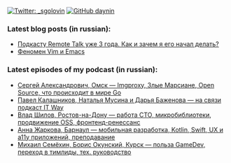 [![Twitter: _sgolovin](https://img.shields.io/twitter/follow/_sgolovin?style=social)](https://twitter.com/_sgolovin)
[![GitHub daynin](https://img.shields.io/github/followers/daynin?label=follow&style=social)](https://github.com/daynin)

### Latest blog posts (in russian):
<!-- BLOG:START -->
- [Подкасту Remote Talk уже 3 года. Как и зачем я его начал делать?](https://teletype.in/@sgolovin/remote-talk)
- [Феномен Vim и Emacs](https://teletype.in/@sgolovin/vim-and-emacs)
<!-- BLOG:END -->

### Latest episodes of my podcast (in russian):
<!-- PODCAST:START -->
- [Сергей Александрович, Омск — Imgproxy, Злые Марсиане, Open Source, что происходит в мире Go](https://soundcloud.com/csssr/sergey-aleksandrovich-omsk-imgproxy-zlye-marsiane-open-source-chto-proiskhodit-v-mire-go)
- [Павел Калашников, Наталья Мусина и Дарья Баженова — на связи подкаст IT Way](https://soundcloud.com/csssr/pavel-kalashnikov-natalya-musina-i-darya-bazhenova-na-svyazi-podkast-it-way)
- [Влад Шилов, Ростов-на-Дону — работа CTO, микробиблиотеки, продвижение OSS, фронтенд-ренессанс](https://soundcloud.com/csssr/vlad-shilov-rostov-na-donu-rabota-cto-mikrobiblioteki-prodvizhenie-oss-frontend-renessans)
- [Анна Жаркова, Барнаул — мобильная разработка, Kotlin, Swift, UX и a11y приложений, преподавание](https://soundcloud.com/csssr/anna-zharkova-barnaul-mobilnaya-razrabotka-kotlin-swift-ux-i-a11y-prilozheniy-prepodavanie)
- [Михаил Семёхин, Борис Окунский, Курск — польза GameDev, переход в тимлиды, тех. руководство](https://soundcloud.com/csssr/mikhail-semyokhin-boris-okunskiy-kursk-polza-gamedev-perekhod-v-timlidy-tekh-rukovodstvo)
<!-- PODCAST:END -->
